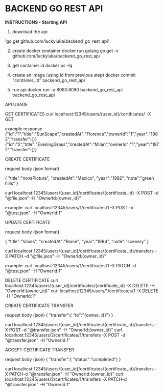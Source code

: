 # BACKEND GO REST API

**INSTRUCTIONS - Starting API**

1. download the api:

'go get github.com/luckyluka/backend_go_rest_api'

2. create docker container
docker run golang go get -v github.com/luckyluka/backend_go_rest_api

3. get container id
docker ps -lq

4. create an image (using id from previous step)
docker commit "container_id" backend_go_rest_api

5. run api
docker run -p 8080:8080 backend_go_rest_api backend_go_rest_api



API USAGE

GET CERTIFICATES
curl localhost:12345/users/{user_id}/certificates/ -X GET

example response
{"id":"1","title":"SunScape","createdAt":"Florence","ownerId":"1","year":"1982","transfer":{}}
{"id":"2","title":"EveningGrass","createdAt":"Milan","ownerId":"1","year":"1972","transfer":{}}



CREATE CERTIFICATE

request body (json format)

{
    "title":"novaPictura",
    "createdAt":"Mexico",
    "year":"1992",
    "note":"green hills"
}


curl localhost:12345/users/{user_id}/certificates/{certificate_id} -X POST -d "@file.json" -H "OwnerId:{owner_id}"

example:
curl localhost:12345/users/1/certificates/1 -X POST -d "@test.json" -H "OwnerId:1"


UPDATE CERTIFICATE

request body (json format)

{
    "title":"Vases",
    "createdAt":"Rome",
    "year":"1984",
    "note":"scenery"
}


curl localhost:12345/users/{user_id}/certificates/{certificate_id}/transfers -X PATCH -d "@file.json" -H "OwnerId:{owner_id}"

example:
curl localhost:12345/users/1/certificates/1 -X PATCH -d "@test.json" -H "OwnerId:1"

DELETE CERTIFICATE
curl localhost:12345/users/{user_id}/certificates/{certificate_id} -X DELETE -H "OwnerId:{owner_id}"
curl localhost:12345/users/1/certificates/1 -X DELETE -H "OwnerId:1"

CREATE CERTIFICATE TRANSFER

request body (json)
{
    "transfer":{
    "to":"{owner_id}"}
}

curl localhost:12345/users/{user_id}/certificates/{certificate_id}/transfers -X POST -d "@transfer.json" -H "OwnerId:{owner_id}"
curl localhost:12345/users/2/certificates/1/transfers -X POST -d "@transfer.json" -H "OwnerId:1"

ACCEPT CERTIFICATE TRANSFER

request body (json)
{
    "transfer":{
    "status":"completed"}
}

curl localhost:12345/users/{user_id}/certificates/{certificate_id}/transfers -X PATCH-d "@transfer.json" -H "OwnerId:{owner_id}"
curl localhost:12345/users/2/certificates/1/transfers -X PATCH-d "@transfer.json" -H "OwnerId:1"





